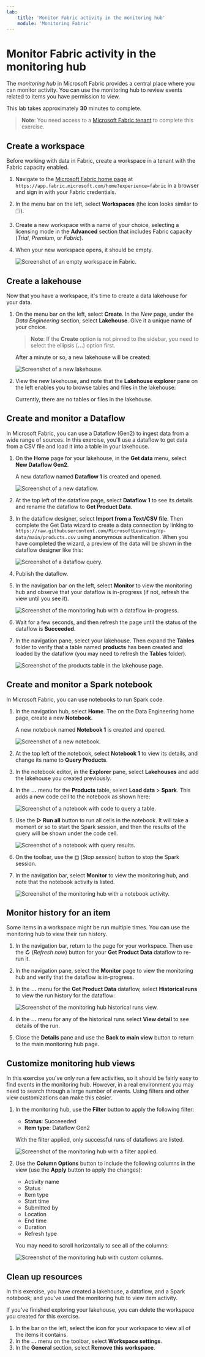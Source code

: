 ```yaml
---
lab:
    title: 'Monitor Fabric activity in the monitoring hub'
    module: 'Monitoring Fabric'
---
```


# Monitor Fabric activity in the monitoring hub

The *monitoring hub* in Microsoft Fabric provides a central place where you can monitor activity. You can use the monitoring hub to review events related to items you have permission to view.

This lab takes approximately **30** minutes to complete.

> **Note**: You need access to a [Microsoft Fabric tenant](https://learn.microsoft.com/fabric/get-started/fabric-trial) to complete this exercise.

## Create a workspace

Before working with data in Fabric, create a workspace in a tenant with the Fabric capacity enabled.

1. Navigate to the [Microsoft Fabric home page](https://app.fabric.microsoft.com/home?experience=fabric) at `https://app.fabric.microsoft.com/home?experience=fabric` in a browser and sign in with your Fabric credentials.
1. In the menu bar on the left, select **Workspaces** (the icon looks similar to &#128455;).
1. Create a new workspace with a name of your choice, selecting a licensing mode in the **Advanced** section that includes Fabric capacity (*Trial*, *Premium*, or *Fabric*).
1. When your new workspace opens, it should be empty.

    ![Screenshot of an empty workspace in Fabric.](./Images/new-workspace.png)

## Create a lakehouse

Now that you have a workspace, it's time to create a data lakehouse for your data.

1. On the menu bar on the left, select **Create**. In the *New* page, under the *Data Engineering* section, select **Lakehouse**. Give it a unique name of your choice.

    >**Note**: If the **Create** option is not pinned to the sidebar, you need to select the ellipsis (**...**) option first.

    After a minute or so, a new lakehouse will be created:

    ![Screenshot of a new lakehouse.](./Images/new-lakehouse.png)

1. View the new lakehouse, and note that the **Lakehouse explorer** pane on the left enables you to browse tables and files in the lakehouse:

    Currently, there are no tables or files in the lakehouse.

## Create and monitor a Dataflow

In Microsoft Fabric, you can use a Dataflow (Gen2) to ingest data from a wide range of sources. In this exercise, you'll use a dataflow to get data from a CSV file and load it into a table in your lakehouse.

1. On the **Home** page for your lakehouse, in the **Get data** menu, select **New Dataflow Gen2**.

   A new dataflow named **Dataflow 1** is created and opened.

    ![Screenshot of a new dataflow.](./Images/new-data-flow.png)

1. At the top left of the dataflow page, select **Dataflow 1** to see its details and rename the dataflow to **Get Product Data**.
1. In the dataflow designer, select **Import from a Text/CSV file**. Then complete the Get Data wizard to create a data connection by linking to `https://raw.githubusercontent.com/MicrosoftLearning/dp-data/main/products.csv` using anonymous authentication. When you have completed the wizard, a preview of the data will be shown in the dataflow designer like this:

    ![Screenshot of a dataflow query.](./Images/data-flow-query.png)

1. Publish the dataflow.
1. In the navigation bar on the left, select **Monitor** to view the monitoring hub and observe that your dataflow is in-progress (if not, refresh the view until you see it).

    ![Screenshot of the monitoring hub with a dataflow in-progress.](./Images/monitor-dataflow.png)

1. Wait for a few seconds, and then refresh the page until the status of the dataflow is **Succeeded**.
1. In the navigation pane, select your lakehouse. Then expand the **Tables** folder to verify that a table named **products** has been created and loaded by the dataflow (you may need to refresh the **Tables** folder).

    ![Screenshot of the products table in the lakehouse page.](./Images/products-table.png)

## Create and monitor a Spark notebook

In Microsoft Fabric, you can use notebooks to run Spark code.

1. In the navigation hub, select **Home**. The  on the Data Engineering home page, create a new **Notebook**.

    A new notebook named **Notebook 1** is created and opened.

    ![Screenshot of a new notebook.](./Images/new-notebook.png)

1. At the top left of the notebook, select **Notebook 1** to view its details, and change its name to **Query Products**.
1. In the notebook editor, in the **Explorer** pane, select **Lakehouses** and add the lakehouse you created previously.
1. In the **...** menu for the **Products** table, select **Load data** > **Spark**. This adds a new code cell to the notebook as shown here:

    ![Screenshot of a notebook with code to query a table.](./Images/load-spark.png)

1. Use the **&#9655; Run all** button to run all cells in the notebook. It will take a moment or so to start the Spark session, and then the results of the query will be shown under the code cell.

    ![Screenshot of a notebook with query results.](./Images/notebook-output.png)

1. On the toolbar, use the **&#9723;** (*Stop session*) button to stop the Spark session.
1. In the navigation bar, select **Monitor** to view the monitoring hub, and note that the notebook activity is listed.

    ![Screenshot of the monitoring hub with a notebook activity.](./Images/monitor-notebook.png)

## Monitor history for an item

Some items in a workspace might be run multiple times. You can use the monitoring hub to view their run history.

1. In the navigation bar, return to the page for your workspace. Then use the **&#8635;** (*Refresh now*) button for your **Get Product Data** dataflow to re-run it.
1. In the navigation pane, select the **Monitor** page to view the monitoring hub and verify that the dataflow is in-progress.
1. In the **...** menu for the **Get Product Data** dataflow, select **Historical runs** to view the run history for the dataflow:

    ![Screenshot of the monitoring hub historical runs view.](./Images/historical-runs.png)

1. In the **...** menu for any of the historical runs select **View detail** to see details of the run.
1. Close the **Details** pane and use the **Back to main view** button to return to the main monitoring hub page.

## Customize monitoring hub views

In this exercise you've only run a few activities, so it should be fairly easy to find events in the monitoring hub. However, in a real environment you may need to search through a large number of events. Using filters and other view customizations can make this easier.

1. In the monitoring hub, use the **Filter** button to apply the following filter:
    - **Status**: Succeeeded
    - **Item type**: Dataflow Gen2

    With the filter applied, only successful runs of dataflows are listed.

    ![Screenshot of the monitoring hub with a filter applied.](./Images/monitor-filter.png)

1. Use the **Column Options** button to include the following columns in the view (use the **Apply** button to apply the changes):
    - Activity name
    - Status
    - Item type
    - Start time
    - Submitted by
    - Location
    - End time
    - Duration
    - Refresh type

    You may need to scroll horizontally to see all of the columns:

    ![Screenshot of the monitoring hub with custom columns.](./Images/monitor-columns.png)

## Clean up resources

In this exercise, you have created a lakehouse, a dataflow, and a Spark notebook; and you've used the monitoring hub to view item activity.

If you've finished exploring your lakehouse, you can delete the workspace you created for this exercise.

1. In the bar on the left, select the icon for your workspace to view all of the items it contains.
2. In the **...** menu on the toolbar, select **Workspace settings**.
3. In the **General** section, select **Remove this workspace**.
